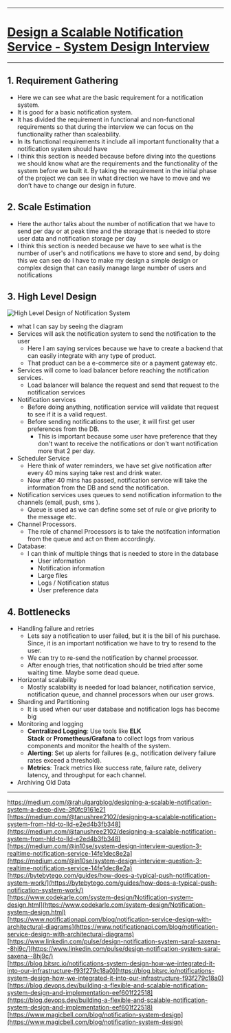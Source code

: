 

----
# [Design a Scalable Notification Service - System Design Interview](https://blog.algomaster.io/p/design-a-scalable-notification-service)  

---
## 1. Requirement Gathering

- Here we can see what are the basic requirement for a notification system.
- It is good for a basic notification system.
- It has divided the requirement in functional and non-functional requirements so that during the interview we can focus on the functionality rather than scaleability.
- In its functional requirements it include all important functionality that a notification system should have
- I think this section is needed because before diving into the questions we should know what are the requirements and the functionality of the system before we built it. By taking the requirement in the initial phase of the project we can see in what direction we have to move and we don’t have to change our design in future.

## 2. Scale Estimation

- Here the author talks about the number of notification that we have to send per day or at peak time and the storage that is needed to store user data and notification storage per day
- I think this section is needed because we have to see what is the number of user's and notifications we have to store and send, by doing this we can see do I have to make my design a simple design or complex design that can easily manage large number of users and notifications

## 3. High Level Design

![High Level Design of Notification System](https://substackcdn.com/image/fetch/$s_!FCvc!,f_auto,q_auto:good,fl_progressive:steep/https%3A%2F%2Fsubstack-post-media.s3.amazonaws.com%2Fpublic%2Fimages%2Fd2f3b21f-5366-4e42-b868-c3df3548cf62_1697x944.png)

- what I can say by seeing the diagram
- Services will ask the notification system to send the notification to the user
	- Here I am saying services because we have to create a backend that can easily integrate with any type of product. 
	- That product can be a e-commerce site or a payment gateway etc.
- Services will come to load balancer before reaching the notification services.
	- Load balancer will balance the request and send that request to the notification services
- Notification services
	- Before doing anything, notification service will validate that request to see if it is a valid request.
	- Before sending notifications to the user, it will first get user preferences from the DB.
		- This is important because some user have preference that they don't want to receive the notifications or don't want notification more that 2 per day.
- Scheduler Service
	- Here think of water reminders, we have set give notification after every 40 mins saying take rest and drink water.
	- Now after 40 mins has passed, notification service will take the information from the DB and send the notification.
- Notification services uses queues to send notification information to the channels (email, push, sms ).
	- Queue is used as we can define some set of rule or give priority to the message etc.
- Channel Processors.
	- The role of channel Processors is to take the notifcation information from the queue and act on them accordingly.
- Database:
	- I can think of multiple things that is needed to store in the database
		- User information
		- Notification information
		- Large files
		- Logs / Notification status
		- User preference data
## 4. Bottlenecks

- Handling failure and retries
	- Lets say a notification to user failed, but it is the bill of his purchase. Since, it is an important notification we have to try to resend to the user.
	- We can try to re-send the notification by channel processor.
	- After enough tries, that notification should be tried after some waiting time. Maybe some dead queue.
- Horizontal scalability
	- Mostly scalability is needed for load balancer, notification service, notification queue, and channel processors when our user grows.
- Sharding and Partitioning
	- It is used when our user database and notification logs has become big
- Monitoring and logging 
	- **Centralized Logging**: Use tools like **ELK Stack** or **Prometheus/Grafana** to collect logs from various components and monitor the health of the system.
	- **Alerting**: Set up alerts for failures (e.g., notification delivery failure rates exceed a threshold).
	- **Metrics**: Track metrics like success rate, failure rate, delivery latency, and throughput for each channel.
- Archiving Old Data

----








https://medium.com/@rahulgargblog/designing-a-scalable-notification-system-a-deep-dive-3f0fc9161e21
[https://medium.com/@tanushree2102/designing-a-scalable-notification-system-from-hld-to-lld-e2ed4b3fb348](https://medium.com/@tanushree2102/designing-a-scalable-notification-system-from-hld-to-lld-e2ed4b3fb348)  
[https://medium.com/@in10se/system-design-interview-question-3-realtime-notification-service-14fe1dec8e2a](https://medium.com/@in10se/system-design-interview-question-3-realtime-notification-service-14fe1dec8e2a)  
[https://bytebytego.com/guides/how-does-a-typical-push-notification-system-work/](https://bytebytego.com/guides/how-does-a-typical-push-notification-system-work/)  
[https://www.codekarle.com/system-design/Notification-system-design.html](https://www.codekarle.com/system-design/Notification-system-design.html)  
[https://www.notificationapi.com/blog/notification-service-design-with-architectural-diagrams](https://www.notificationapi.com/blog/notification-service-design-with-architectural-diagrams)  
[https://www.linkedin.com/pulse/design-notification-system-saral-saxena--8hj9c/](https://www.linkedin.com/pulse/design-notification-system-saral-saxena--8hj9c/)  
[https://blog.bitsrc.io/notifications-system-design-how-we-integrated-it-into-our-infrastructure-f93f279c18a0](https://blog.bitsrc.io/notifications-system-design-how-we-integrated-it-into-our-infrastructure-f93f279c18a0)  
[https://blog.devops.dev/building-a-flexible-and-scalable-notification-system-design-and-implementation-eef601f22518](https://blog.devops.dev/building-a-flexible-and-scalable-notification-system-design-and-implementation-eef601f22518)  
[https://www.magicbell.com/blog/notification-system-design](https://www.magicbell.com/blog/notification-system-design)

